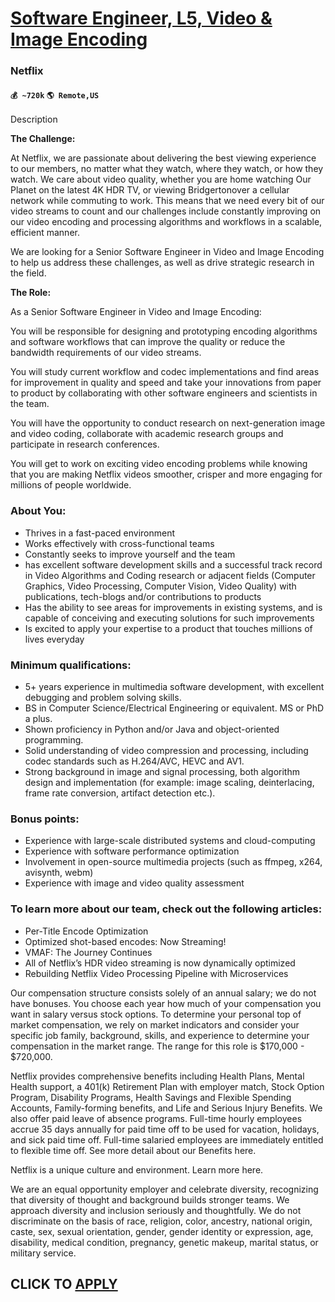 # [Software Engineer, L5, Video & Image Encoding](https://www.remotewlb.com/apply/software-engineer-l5-video-image-encoding)  
### Netflix  
#### `💰 ~720k` `🌎 Remote,US`  

Description

**The Challenge:**

At Netflix, we are passionate about delivering the best viewing experience to our members, no matter what they watch, where they watch, or how they watch. We care about video quality, whether you are home watching Our Planet on the latest 4K HDR TV, or viewing Bridgertonover a cellular network while commuting to work. This means that we need every bit of our video streams to count and our challenges include constantly improving on our video encoding and processing algorithms and workflows in a scalable, efficient manner.

  

We are looking for a Senior Software Engineer in Video and Image Encoding to help us address these challenges, as well as drive strategic research in the field.

  

 **The Role:**

As a Senior Software Engineer in Video and Image Encoding:

You will be responsible for designing and prototyping encoding algorithms and software workflows that can improve the quality or reduce the bandwidth requirements of our video streams.

You will study current workflow and codec implementations and find areas for improvement in quality and speed and take your innovations from paper to product by collaborating with other software engineers and scientists in the team.

You will have the opportunity to conduct research on next-generation image and video coding, collaborate with academic research groups and participate in research conferences.

You will get to work on exciting video encoding problems while knowing that you are making Netflix videos smoother, crisper and more engaging for millions of people worldwide.

  

### About You:

  * Thrives in a fast-paced environment 
  * Works effectively with cross-functional teams 
  * Constantly seeks to improve yourself and the team
  * has excellent software development skills and a successful track record in Video Algorithms and Coding research or adjacent fields (Computer Graphics, Video Processing, Computer Vision, Video Quality) with publications, tech-blogs and/or contributions to products 
  * Has the ability to see areas for improvements in existing systems, and is capable of conceiving and executing solutions for such improvements 
  * Is excited to apply your expertise to a product that touches millions of lives everyday

### Minimum qualifications:

  * 5+ years experience in multimedia software development, with excellent debugging and problem solving skills.
  * BS in Computer Science/Electrical Engineering or equivalent. MS or PhD a plus.
  * Shown proficiency in Python and/or Java and object-oriented programming.
  * Solid understanding of video compression and processing, including codec standards such as H.264/AVC, HEVC and AV1.
  * Strong background in image and signal processing, both algorithm design and implementation (for example: image scaling, deinterlacing, frame rate conversion, artifact detection etc.).

### Bonus points:

  * Experience with large-scale distributed systems and cloud-computing 
  * Experience with software performance optimization 
  * Involvement in open-source multimedia projects (such as ffmpeg, x264, avisynth, webm)
  * Experience with image and video quality assessment 

### To learn more about our team, check out the following articles:

  * Per-Title Encode Optimization
  * Optimized shot-based encodes: Now Streaming!
  * VMAF: The Journey Continues
  * All of Netflix’s HDR video streaming is now dynamically optimized
  * Rebuilding Netflix Video Processing Pipeline with Microservices

Our compensation structure consists solely of an annual salary; we do not have bonuses. You choose each year how much of your compensation you want in salary versus stock options. To determine your personal top of market compensation, we rely on market indicators and consider your specific job family, background, skills, and experience to determine your compensation in the market range. The range for this role is $170,000 - $720,000.

  

Netflix provides comprehensive benefits including Health Plans, Mental Health support, a 401(k) Retirement Plan with employer match, Stock Option Program, Disability Programs, Health Savings and Flexible Spending Accounts, Family-forming benefits, and Life and Serious Injury Benefits. We also offer paid leave of absence programs. Full-time hourly employees accrue 35 days annually for paid time off to be used for vacation, holidays, and sick paid time off. Full-time salaried employees are immediately entitled to flexible time off. See more detail about our Benefits here.

  

Netflix is a unique culture and environment. Learn more here.

  

We are an equal opportunity employer and celebrate diversity, recognizing that diversity of thought and background builds stronger teams. We approach diversity and inclusion seriously and thoughtfully. We do not discriminate on the basis of race, religion, color, ancestry, national origin, caste, sex, sexual orientation, gender, gender identity or expression, age, disability, medical condition, pregnancy, genetic makeup, marital status, or military service.

  
## CLICK TO [APPLY](https://www.remotewlb.com/apply/software-engineer-l5-video-image-encoding)

